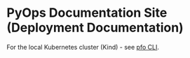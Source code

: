 # PyOps Documentation Site (Deployment Documentation)

For the local Kubernetes cluster (Kind) - see [pfo CLI](https://github.com/PyFlowOps/pfo-cli/blob/main/README.md).
